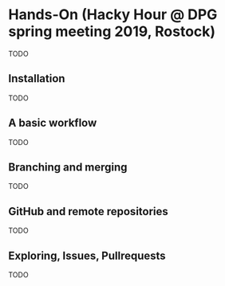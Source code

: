 # Hands-On (Hacky Hour @ DPG spring meeting 2019, Rostock)
TODO

## Installation
TODO

## A basic workflow
TODO

## Branching and merging
TODO

## GitHub and remote repositories
TODO

## Exploring, Issues, Pullrequests
TODO